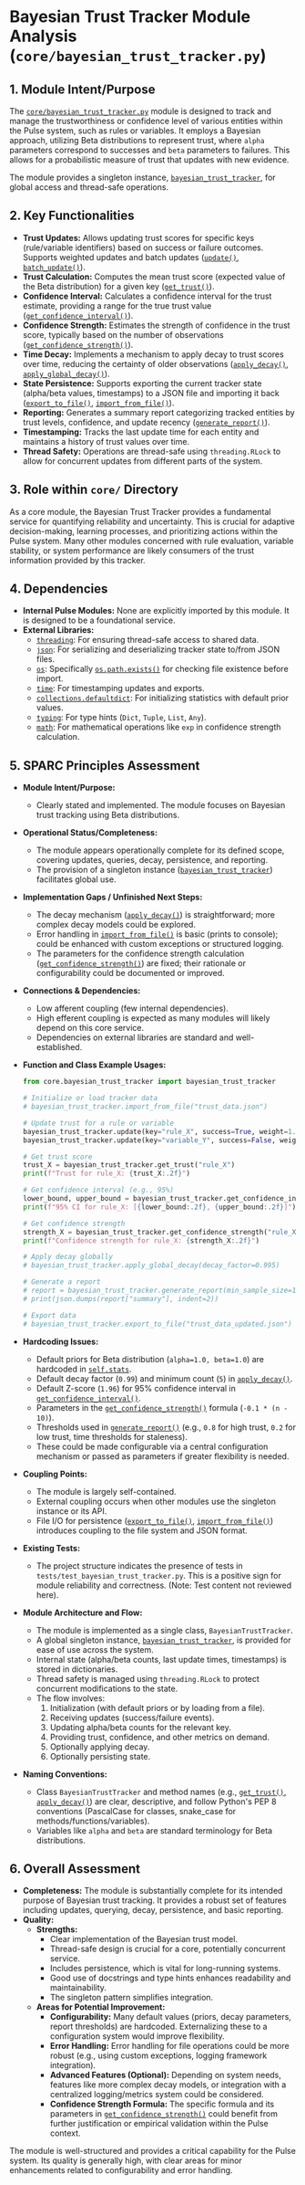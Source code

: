 # Bayesian Trust Tracker Module Analysis (`core/bayesian_trust_tracker.py`)

## 1. Module Intent/Purpose

The [`core/bayesian_trust_tracker.py`](core/bayesian_trust_tracker.py:1) module is designed to track and manage the trustworthiness or confidence level of various entities within the Pulse system, such as rules or variables. It employs a Bayesian approach, utilizing Beta distributions to represent trust, where `alpha` parameters correspond to successes and `beta` parameters to failures. This allows for a probabilistic measure of trust that updates with new evidence.

The module provides a singleton instance, [`bayesian_trust_tracker`](core/bayesian_trust_tracker.py:213), for global access and thread-safe operations.

## 2. Key Functionalities

*   **Trust Updates:** Allows updating trust scores for specific keys (rule/variable identifiers) based on success or failure outcomes. Supports weighted updates and batch updates ([`update()`](core/bayesian_trust_tracker.py:28), [`batch_update()`](core/bayesian_trust_tracker.py:47)).
*   **Trust Calculation:** Computes the mean trust score (expected value of the Beta distribution) for a given key ([`get_trust()`](core/bayesian_trust_tracker.py:79)).
*   **Confidence Interval:** Calculates a confidence interval for the trust estimate, providing a range for the true trust value ([`get_confidence_interval()`](core/bayesian_trust_tracker.py:86)).
*   **Confidence Strength:** Estimates the strength of confidence in the trust score, typically based on the number of observations ([`get_confidence_strength()`](core/bayesian_trust_tracker.py:107)).
*   **Time Decay:** Implements a mechanism to apply decay to trust scores over time, reducing the certainty of older observations ([`apply_decay()`](core/bayesian_trust_tracker.py:57), [`apply_global_decay()`](core/bayesian_trust_tracker.py:73)).
*   **State Persistence:** Supports exporting the current tracker state (alpha/beta values, timestamps) to a JSON file and importing it back ([`export_to_file()`](core/bayesian_trust_tracker.py:122), [`import_from_file()`](core/bayesian_trust_tracker.py:134)).
*   **Reporting:** Generates a summary report categorizing tracked entities by trust levels, confidence, and update recency ([`generate_report()`](core/bayesian_trust_tracker.py:157)).
*   **Timestamping:** Tracks the last update time for each entity and maintains a history of trust values over time.
*   **Thread Safety:** Operations are thread-safe using `threading.RLock` to allow for concurrent updates from different parts of the system.

## 3. Role within `core/` Directory

As a core module, the Bayesian Trust Tracker provides a fundamental service for quantifying reliability and uncertainty. This is crucial for adaptive decision-making, learning processes, and prioritizing actions within the Pulse system. Many other modules concerned with rule evaluation, variable stability, or system performance are likely consumers of the trust information provided by this tracker.

## 4. Dependencies

*   **Internal Pulse Modules:** None are explicitly imported by this module. It is designed to be a foundational service.
*   **External Libraries:**
    *   [`threading`](https://docs.python.org/3/library/threading.html): For ensuring thread-safe access to shared data.
    *   [`json`](https://docs.python.org/3/library/json.html): For serializing and deserializing tracker state to/from JSON files.
    *   [`os`](https://docs.python.org/3/library/os.html): Specifically [`os.path.exists()`](core/bayesian_trust_tracker.py:136) for checking file existence before import.
    *   [`time`](https://docs.python.org/3/library/time.html): For timestamping updates and exports.
    *   [`collections.defaultdict`](https://docs.python.org/3/library/collections.html#collections.defaultdict): For initializing statistics with default prior values.
    *   [`typing`](https://docs.python.org/3/library/typing.html): For type hints (`Dict`, `Tuple`, `List`, `Any`).
    *   [`math`](https://docs.python.org/3/library/math.html): For mathematical operations like `exp` in confidence strength calculation.

## 5. SPARC Principles Assessment

*   **Module Intent/Purpose:**
    *   Clearly stated and implemented. The module focuses on Bayesian trust tracking using Beta distributions.

*   **Operational Status/Completeness:**
    *   The module appears operationally complete for its defined scope, covering updates, queries, decay, persistence, and reporting.
    *   The provision of a singleton instance ([`bayesian_trust_tracker`](core/bayesian_trust_tracker.py:213)) facilitates global use.

*   **Implementation Gaps / Unfinished Next Steps:**
    *   The decay mechanism ([`apply_decay()`](core/bayesian_trust_tracker.py:57)) is straightforward; more complex decay models could be explored.
    *   Error handling in [`import_from_file()`](core/bayesian_trust_tracker.py:134) is basic (prints to console); could be enhanced with custom exceptions or structured logging.
    *   The parameters for the confidence strength calculation ([`get_confidence_strength()`](core/bayesian_trust_tracker.py:114)) are fixed; their rationale or configurability could be documented or improved.

*   **Connections & Dependencies:**
    *   Low afferent coupling (few internal dependencies).
    *   High efferent coupling is expected as many modules will likely depend on this core service.
    *   Dependencies on external libraries are standard and well-established.

*   **Function and Class Example Usages:**
    ```python
    from core.bayesian_trust_tracker import bayesian_trust_tracker

    # Initialize or load tracker data
    # bayesian_trust_tracker.import_from_file("trust_data.json")

    # Update trust for a rule or variable
    bayesian_trust_tracker.update(key="rule_X", success=True, weight=1.0)
    bayesian_trust_tracker.update(key="variable_Y", success=False, weight=1.0)

    # Get trust score
    trust_X = bayesian_trust_tracker.get_trust("rule_X")
    print(f"Trust for rule_X: {trust_X:.2f}")

    # Get confidence interval (e.g., 95%)
    lower_bound, upper_bound = bayesian_trust_tracker.get_confidence_interval("rule_X", z=1.96)
    print(f"95% CI for rule_X: [{lower_bound:.2f}, {upper_bound:.2f}]")

    # Get confidence strength
    strength_X = bayesian_trust_tracker.get_confidence_strength("rule_X")
    print(f"Confidence strength for rule_X: {strength_X:.2f}")

    # Apply decay globally
    # bayesian_trust_tracker.apply_global_decay(decay_factor=0.995)

    # Generate a report
    # report = bayesian_trust_tracker.generate_report(min_sample_size=10)
    # print(json.dumps(report["summary"], indent=2))

    # Export data
    # bayesian_trust_tracker.export_to_file("trust_data_updated.json")
    ```

*   **Hardcoding Issues:**
    *   Default priors for Beta distribution (`alpha=1.0, beta=1.0`) are hardcoded in [`self.stats`](core/bayesian_trust_tracker.py:24).
    *   Default decay factor (`0.99`) and minimum count (`5`) in [`apply_decay()`](core/bayesian_trust_tracker.py:57).
    *   Default Z-score (`1.96`) for 95% confidence interval in [`get_confidence_interval()`](core/bayesian_trust_tracker.py:86).
    *   Parameters in the [`get_confidence_strength()`](core/bayesian_trust_tracker.py:114) formula (`-0.1 * (n - 10)`).
    *   Thresholds used in [`generate_report()`](core/bayesian_trust_tracker.py:157) (e.g., `0.8` for high trust, `0.2` for low trust, time thresholds for staleness).
    *   These could be made configurable via a central configuration mechanism or passed as parameters if greater flexibility is needed.

*   **Coupling Points:**
    *   The module is largely self-contained.
    *   External coupling occurs when other modules use the singleton instance or its API.
    *   File I/O for persistence ([`export_to_file()`](core/bayesian_trust_tracker.py:122), [`import_from_file()`](core/bayesian_trust_tracker.py:134)) introduces coupling to the file system and JSON format.

*   **Existing Tests:**
    *   The project structure indicates the presence of tests in `tests/test_bayesian_trust_tracker.py`. This is a positive sign for module reliability and correctness. (Note: Test content not reviewed here).

*   **Module Architecture and Flow:**
    *   The module is implemented as a single class, `BayesianTrustTracker`.
    *   A global singleton instance, [`bayesian_trust_tracker`](core/bayesian_trust_tracker.py:213), is provided for ease of use across the system.
    *   Internal state (alpha/beta counts, last update times, timestamps) is stored in dictionaries.
    *   Thread safety is managed using `threading.RLock` to protect concurrent modifications to the state.
    *   The flow involves:
        1.  Initialization (with default priors or by loading from a file).
        2.  Receiving updates (success/failure events).
        3.  Updating alpha/beta counts for the relevant key.
        4.  Providing trust, confidence, and other metrics on demand.
        5.  Optionally applying decay.
        6.  Optionally persisting state.

*   **Naming Conventions:**
    *   Class `BayesianTrustTracker` and method names (e.g., [`get_trust()`](core/bayesian_trust_tracker.py:79), [`apply_decay()`](core/bayesian_trust_tracker.py:57)) are clear, descriptive, and follow Python's PEP 8 conventions (PascalCase for classes, snake_case for methods/functions/variables).
    *   Variables like `alpha` and `beta` are standard terminology for Beta distributions.

## 6. Overall Assessment

*   **Completeness:** The module is substantially complete for its intended purpose of Bayesian trust tracking. It provides a robust set of features including updates, querying, decay, persistence, and basic reporting.
*   **Quality:**
    *   **Strengths:**
        *   Clear implementation of the Bayesian trust model.
        *   Thread-safe design is crucial for a core, potentially concurrent service.
        *   Includes persistence, which is vital for long-running systems.
        *   Good use of docstrings and type hints enhances readability and maintainability.
        *   The singleton pattern simplifies integration.
    *   **Areas for Potential Improvement:**
        *   **Configurability:** Many default values (priors, decay parameters, report thresholds) are hardcoded. Externalizing these to a configuration system would improve flexibility.
        *   **Error Handling:** Error handling for file operations could be more robust (e.g., using custom exceptions, logging framework integration).
        *   **Advanced Features (Optional):** Depending on system needs, features like more complex decay models, or integration with a centralized logging/metrics system could be considered.
        *   **Confidence Strength Formula:** The specific formula and its parameters in [`get_confidence_strength()`](core/bayesian_trust_tracker.py:114) could benefit from further justification or empirical validation within the Pulse context.

The module is well-structured and provides a critical capability for the Pulse system. Its quality is generally high, with clear areas for minor enhancements related to configurability and error handling.